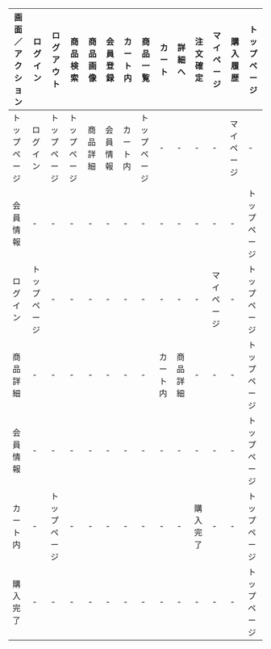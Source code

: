 |画面／アクション|ログイン|ログアウト|商品検索|商品画像|会員登録|カート内|商品一覧|カート|詳細へ|注文確定|マイページ|購入履歴|トップページ|
|---------------|-------|---------|--------|-------|-------|-------|-------|-----|-------------|------|-------|--------|--------|
|トップページ|ログイン|トップページ|トップページ|商品詳細|会員情報|カート内|トップページ|-|-|-|-|マイページ|-|トップページ|
|会員情報|-|-|-|-|-|-|-|-|-|-|-|-|トップページ|
|ログイン|トップページ|-|-|-|-|-|-|-|-|-|マイページ|-|トップページ|
|商品詳細|-|-|-|-|-|-|-|カート内|商品詳細|-|-|-|トップページ|
|会員情報|-|-|-|-|-|-|-|-|-|-|-|-|トップページ|
|カート内|-|トップページ|-|-|-|-|-|-|-|購入完了|-|-|トップページ|
|購入完了|-|-|-|-|-|-|-|-|-|-|-|-|トップページ|
